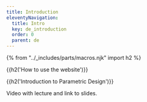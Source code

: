 ```yaml
---
title: Introduction
eleventyNavigation:
  title: Intro
  key: de_introduction
  order: 0
  parent: de
---
```


{% from "../_includes/parts/macros.njk" import h2 %}

{{h2('How to use the website')}}

{{h2('Introduction to Parametric Design')}}

Video with lecture and link to slides.